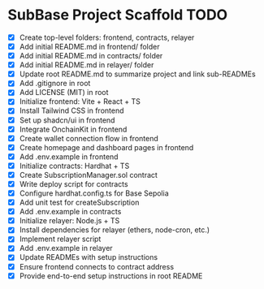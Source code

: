 # SubBase Project Scaffold TODO

- [x] Create top-level folders: frontend, contracts, relayer
- [x] Add initial README.md in frontend/ folder
- [x] Add initial README.md in contracts/ folder
- [x] Add initial README.md in relayer/ folder
- [x] Update root README.md to summarize project and link sub-READMEs
- [x] Add .gitignore in root
- [x] Add LICENSE (MIT) in root
- [x] Initialize frontend: Vite + React + TS
- [x] Install Tailwind CSS in frontend
- [x] Set up shadcn/ui in frontend
- [x] Integrate OnchainKit in frontend
- [x] Create wallet connection flow in frontend
- [x] Create homepage and dashboard pages in frontend
- [x] Add .env.example in frontend
- [x] Initialize contracts: Hardhat + TS
- [x] Create SubscriptionManager.sol contract
- [x] Write deploy script for contracts
- [x] Configure hardhat.config.ts for Base Sepolia
- [x] Add unit test for createSubscription
- [x] Add .env.example in contracts
- [x] Initialize relayer: Node.js + TS
- [x] Install dependencies for relayer (ethers, node-cron, etc.)
- [x] Implement relayer script
- [x] Add .env.example in relayer
- [x] Update READMEs with setup instructions
- [x] Ensure frontend connects to contract address
- [x] Provide end-to-end setup instructions in root README
